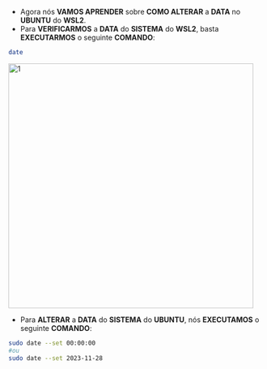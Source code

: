 - Agora nós **VAMOS APRENDER** sobre **COMO ALTERAR** a **DATA** no **UBUNTU** do **WSL2**.
- Para **VERIFICARMOS** a **DATA** do **SISTEMA** do **WSL2**, basta **EXECUTARMOS** o seguinte **COMANDO**:

```bash
date
```

  <p>
    <img width="484" alt="1" src="https://github.com/rafaelsulimann/dev-pro-tips/assets/97992737/cf2b9809-b518-4596-b655-0af9cd4490b3">  
  </p>

- Para **ALTERAR** a **DATA** do **SISTEMA** do **UBUNTU**, nós **EXECUTAMOS** o seguinte **COMANDO**:

```bash
sudo date --set 00:00:00
#ou
sudo date --set 2023-11-28
```
